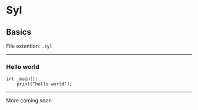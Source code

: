 # Syl
## Basics
File extention: `.syl`

----
### Hello world
```
int _main():
    print("hello world");
```
----
More coming soon
